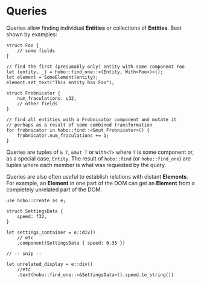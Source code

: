 # Queries

Queries allow finding individual **Entities** or collections of **Entities**. Best shown by examples:

```rust,noplaypen
struct Foo {
	// some fields
}

// find the first (presumably only) entity with some component Foo
let (entity, _) = hobo::find_one::<(Entity, With<Foo>)>();
let element = SomeElement(entity);
element.set_text("This entity has Foo");
```

```rust,noplaypen
struct Frobnicator {
	num_fraculations: u32,
	// other fields
}

// find all entities with a Frobnicator component and mutate it
// perhaps as a result of some combined transformation
for frobnicator in hobo::find::<&mut Frobnicator>() {
	frobnicator.num_fraculations += 1;
}
```

Queries are tuples of `& T`, `&mut T` or `With<T>` where `T` is some component or, as a special case, `Entity`. The result of `hobo::find` (or `hobo::find_one`) are tuples where each member is what was requested by the query.    

Queries are also often useful to establish relations with distant **Elements**. For example, an **Element** in one part of the DOM can get an **Element** from a completely unrelated part of the DOM.

```rust,noplaypen
use hobo::create as e;

struct SettingsData {
	speed: f32,
}

let settings_container = e::div()
	// etc
	.component(SettingsData { speed: 0.35 })

// -- snip --

let unrelated_display = e::div()
	//etc
	.text(hobo::find_one::<&SettingsData>().speed.to_string())
```
